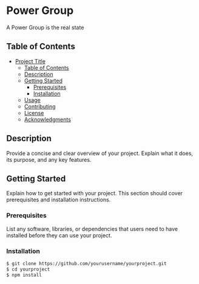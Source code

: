# Power Group

A Power Group is the real state 

## Table of Contents

- [Project Title](#project-title)
  - [Table of Contents](#table-of-contents)
  - [Description](#description)
  - [Getting Started](#getting-started)
    - [Prerequisites](#prerequisites)
    - [Installation](#installation)
  - [Usage](#usage)
  - [Contributing](#contributing)
  - [License](#license)
  - [Acknowledgments](#acknowledgments)

## Description

Provide a concise and clear overview of your project. Explain what it does, its purpose, and any key features.

## Getting Started

Explain how to get started with your project. This section should cover prerequisites and installation instructions.

### Prerequisites

List any software, libraries, or dependencies that users need to have installed before they can use your project.

### Installation



```bash
$ git clone https://github.com/yourusername/yourproject.git
$ cd yourproject
$ npm install
